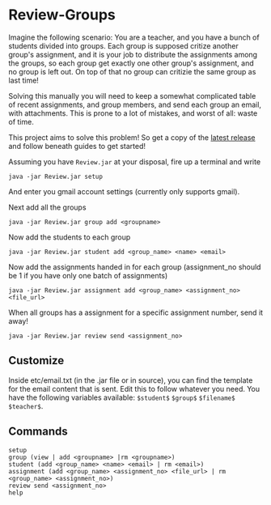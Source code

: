 Review-Groups
=============

Imagine the following scenario:
You are a teacher, and you have a bunch of students divided into groups. Each group is supposed critize another group's assignment, and it is your job to distribute the assignments among the groups, so each group get exactly one other group's assignment, and no group is left out. On top of that no group can critizie the same group as last time!

Solving this manually you will need to keep a somewhat complicated table of recent assignments, and group members, and send each group an email, with attachments. This is prone to a lot of mistakes, and worst of all: waste of time.


This project aims to solve this problem! So get a copy of the [latest release](https://github.com/askemottelson/Review-Groups/releases) and follow beneath guides to get started!

Assuming you have `Review.jar` at your disposal, fire up a terminal and write

```
java -jar Review.jar setup
```

And enter you gmail account settings (currently only supports gmail).

Next add all the groups
```
java -jar Review.jar group add <groupname>
```

Now add the students to each group
```
java -jar Review.jar student add <group_name> <name> <email>
```

Now add the assignments handed in for each group (assignment_no should be 1 if you have only one batch of assignments)
```
java -jar Review.jar assignment add <group_name> <assignment_no> <file_url> 
```

When all groups has a assignment for a specific assignment number, send it away!
```
java -jar Review.jar review send <assignment_no>
```

Customize
---------

Inside etc/email.txt (in the .jar file or in source), you can find the template for the email content that is sent. Edit this to follow whatever you need. You have the following variables available: `$student$` `$group$` `$filename$` `$teacher$`.



Commands
--------
```
setup
group (view | add <groupname> |rm <groupname>)
student (add <group_name> <name> <email> | rm <email>)
assignment (add <group_name> <assignment_no> <file_url> | rm <group_name> <assignment_no>)
review send <assignment_no>
help
```



